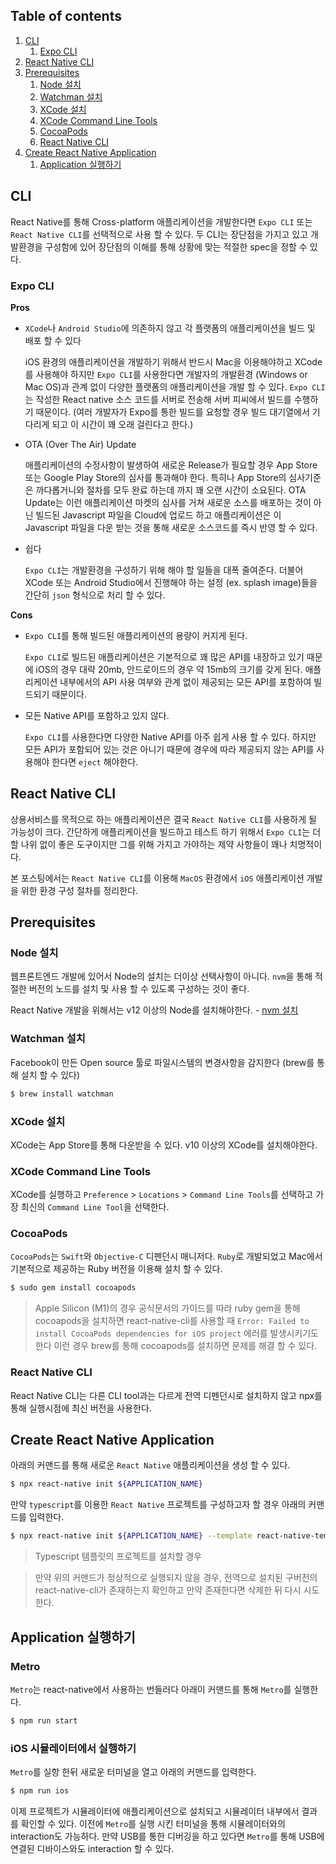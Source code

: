## Table of contents

1. [CLI](#cli)
   1. [Expo CLI](#expo-cli)
1. [React Native CLI](#react-native-cli)
1. [Prerequisites](#prerequisites)
   1. [Node 설치](#node-설치)
   1. [Watchman 설치](#watchman-설치)
   1. [XCode 설치](#xcode-설치)
   1. [XCode Command Line Tools](#xcode-command-line-tools)
   1. [CocoaPods](#cocoapods)
   1. [React Native CLI](#react-native-cli)
1. [Create React Native Application](#create-react-native-application)
   1. [Application 실행하기](#application-실행하기)

## CLI

React Native를 통해 Cross-platform 애플리케이션을 개발한다면 `Expo CLI` 또는 `React Native CLI`를 선택적으로 사용 할 수 있다.
두 CLI는 장단점을 가지고 있고 개발환경을 구성함에 있어 장단점의 이해를 통해 상황에 맞는 적절한 spec을 정할 수 있다.

### Expo CLI

**Pros**

- `XCode`나 `Android Studio`에 의존하지 않고 각 플랫폼의 애플리케이션을 빌드 및 배포 할 수 있다

  iOS 환경의 애플리케이션을 개발하기 위해서 반드시 Mac을 이용해야하고 XCode를 사용해야 하지만
  `Expo CLI`를 사용한다면 개발자의 개발환경 (Windows or Mac OS)과 관계 없이 다양한 플랫폼의 애플리케이션을 개발 할 수 있다.
  `Expo CLI`는 작성한 React native 소스 코드를 서버로 전송해 서버 피씨에서 빌드를 수행하기 때문이다. (여러 개발자가 Expo를 통한 빌드를 요청할 경우 빌드 대기열에서 기다리게 되고 이 시간이 꽤 오래 걸린다고 한다.)

- OTA (Over The Air) Update

  애플리케이션의 수정사항이 발생하여 새로운 Release가 필요할 경우 App Store 또는 Google Play Store의 심사를 통과해야 한다. 특히나 App Store의 심사기준은 까다롭거니와 절차를 모두 완료 하는데 까지 꽤 오랜 시간이 소요된다.
  OTA Update는 이런 애플리케이션 마켓의 심사를 거쳐 새로운 소스를 배포하는 것이 아닌 빌드된 Javascript 파일을 Cloud에 업로드 하고 애플리케이션은 이 Javascript 파일을 다운 받는 것을 통해 새로운 소스코드를 즉시 반영 할 수 있다.

* 쉽다

  `Expo CLI`는 개발환경을 구성하기 위해 해야 할 일들을 대폭 줄여준다. 더불어 XCode 또는 Android Studio에서 진행해야 하는 설정 (ex. splash image)들을 간단히 `json` 형식으로 처리 할 수 있다.

**Cons**

- `Expo CLI`를 통해 빌드된 애플리케이션의 용량이 커지게 된다.

  `Expo CLI`로 빌드된 애플리케이션은 기본적으로 꽤 많은 API를 내장하고 있기 때문에 iOS의 경우 대략 20mb, 안드로이드의 경우 약 15mb의 크기를 갖게 된다. 애플리케이션 내부에서의 API 사용 여부와 관계 없이 제공되는 모든 API를 포함하여 빌드되기 때문이다.

- 모든 Native API를 포함하고 있지 않다.

  `Expo CLI`를 사용한다면 다양한 Native API를 아주 쉽게 사용 할 수 있다. 하지만 모든 API가 포함되어 있는 것은 아니기 때문에 경우에 따라 제공되지 않는 API를 사용해야 한다면 `eject` 해야한다.

## React Native CLI

상용서비스를 목적으로 하는 애플리케이션은 결국 `React Native CLI`를 사용하게 될 가능성이 크다. 간단하게 애플리케이션을 빌드하고 테스트 하기 위해서 `Expo CLI`는 더할 나위 없이 좋은 도구이지만 그를 위해 가지고 가야하는 제약 사항들이 꽤나 치명적이다.

본 포스팅에서는 `React Native CLI`를 이용해 `MacOS` 환경에서 `iOS` 애플리케이션 개발을 위한 환경 구성 절차를 정리한다.

## Prerequisites

### Node 설치

웹프론트엔드 개발에 있어서 Node의 설치는 더이상 선택사항이 아니다. `nvm`을 통해 적절한 버전의 노드를 설치 및 사용 할 수 있도록 구성하는 것이 좋다.

React Native 개발을 위해서는 v12 이상의 Node를 설치해야한다. - [nvm 설치](https://github.com/nvm-sh/nvm)

### Watchman 설치

Facebook이 만든 Open source 툴로 파일시스템의 변경사항을 감지한다 (brew를 통해 설치 할 수 있다)

```sh
$ brew install watchman
```

### XCode 설치

XCode는 App Store를 통해 다운받을 수 있다. v10 이상의 XCode를 설치해야한다.

### XCode Command Line Tools

XCode를 실행하고 `Preference` > `Locations` > `Command Line Tools`를 선택하고 가장 최신의 `Command Line Tool`을 선택한다.

### CocoaPods

`CocoaPods`는 `Swift`와 `Objective-C` 디펜던시 매니저다. `Ruby`로 개발되었고 Mac에서 기본적으로 제공하는 Ruby 버전을 이용해 설치 할 수 있다.

```sh
$ sudo gem install cocoapods
```

> Apple Silicon (M1)의 경우 공식문서의 가이드를 따라 ruby gem을 통해 cocoapods을 설치하면 react-native-cli를 사용할 때 `Error: Failed to install CocoaPods dependencies for iOS project` 에러를 발생시키기도 한다 이런 경우 brew를 통해 cocoapods를 설치하면 문제를 해결 할 수 있다.

### React Native CLI

React Native CLI는 다른 CLI tool과는 다르게 전역 디펜던시로 설치하지 않고 npx를 통해 실행시점에 최신 버전을 사용한다.

## Create React Native Application

아래의 커맨드를 통해 새로운 `React Native` 애플리케이션을 생성 할 수 있다.

```sh
$ npx react-native init ${APPLICATION_NAME}
```

만약 `typescript`를 이용한 `React Native` 프로젝트를 구성하고자 할 경우 아래의 커맨드를 입력한다.

```sh
$ npx react-native init ${APPLICATION_NAME} --template react-native-template-typescript
```

> Typescript 템플릿의 프로젝트를 설치할 경우

> 만약 위의 커맨드가 정상적으로 실행되지 않을 경우, 전역으로 설치된 구버전의 react-native-cli가 존재하는지 확인하고 만약 존재한다면 삭제한 뒤 다시 시도한다.

## Application 실행하기

### Metro

`Metro`는 react-native에서 사용하는 번들러다 아래이 커맨드를 통해 `Metro`를 실행한다.

```sh
$ npm run start
```

### iOS 시뮬레이터에서 실행하기

`Metro`를 실항 한뒤 새로운 터미널을 열고 아래의 커맨드를 입력한다.

```sh
$ npm run ios
```

이제 프로젝트가 시뮬레이터에 애플리케이션으로 설치되고 시뮬레이터 내부에서 결과를 확인할 수 있다. 이전에 `Metro`를 실행 시킨 터미널을 통해 시뮬레이터와의 interaction도 가능하다. 만약 USB를 통한 디버깅을 하고 있다면 `Metro`를 통해 USB에 연결된 디바이스와도 interaction 할 수 있다.
